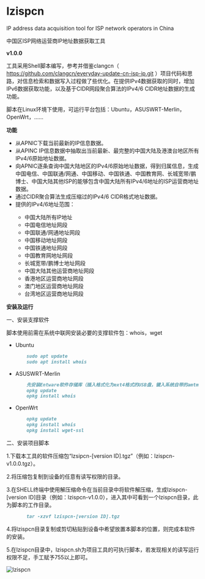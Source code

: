 # lzispcn
IP address data acquisition tool for ISP network operators in China

中国区ISP网络运营商IP地址数据获取工具

**v1.0.0**

工具采用Shell脚本编写，参考并借鉴clangcn（ https://github.com/clangcn/everyday-update-cn-isp-ip.git ）项目代码和思路，对信息检索和数据写入过程做了些优化。在提供IPv4数据获取的同时，增加IPv6数据获取功能，以及基于CIDR网段聚合算法的IPv4/6 CIDR地址数据的生成功能。

脚本在Linux环境下使用，可运行平台包括：Ubuntu，ASUSWRT-Merlin，OpenWrt，......

**功能**
<ul><li>从APNIC下载当前最新的IP信息数据。</li>
<li>从APINC IP信息数据中抽取出当前最新、最完整的中国大陆及港澳台地区所有IPv4/6原始地址数据。</li>
<li>向APNIC逐条查询中国大陆地区的IPv4/6原始地址数据，得到归属信息，生成中国电信、中国联通/网通、中国移动、中国铁通、中国教育网、长城宽带/鹏博士、中国大陆其他ISP的能够包含中国大陆所有IPv4/6地址的ISP运营商地址数据。</li>
<li>通过CIDR聚合算法生成压缩过的IPv4/6 CIDR格式地址数据。</li>
<li>提供的IPv4/6地址范围：</li>
    <ul><li>中国大陆所有IP地址</li>
    <li>中国电信地址网段</li>
    <li>中国联通/网通地址网段</li>
    <li>中国移动地址网段</li>
    <li>中国铁通地址网段</li>
    <li>中国教育网地址网段</li>
    <li>长城宽带/鹏博士地址网段</li>
    <li>中国大陆其他运营商地址网段</li>
    <li>香港地区运营商地址网段</li>
    <li>澳门地区运营商地址网段</li>
    <li>台湾地区运营商地址网段</li></ul></ul>

**安装及运行**

一、安装支撑软件

脚本使用前需在系统中联网安装必要的支撑软件包：whois，wget
<ul><li>Ubuntu</li>

```markdown
    sudo apt update
    sudo apt install whois
```
<li>ASUSWRT-Merlin</li>

```markdown
    先安装Entware软件存储库（插入格式化为ext4格式的USB盘，键入系统自带的amtm命令，在终端菜单窗口中选择安装Entware到USB盘）。
    opkg update
    opkg install whois
```
<li>OpenWrt</li>

```markdown
    opkg update
    opkg install whois
    opkg install wget-ssl
```
</ul>

二、安装项目脚本

1.下载本工具的软件压缩包“lzsipcn-[version ID].tgz”（例如：lzispcn-v1.0.0.tgz）。

2.将压缩包复制到设备的任意有读写权限的目录。

3.在SHELL终端中使用解压缩命令在当前目录中将软件解压缩，生成lzispcn-[version ID]目录（例如：lzispcn-v1.0.0），进入其中可看到一个lzispcn目录，此为脚本的工作目录。<ul>
```markdown
    tar -xzvf lzispcn-[version ID].tgz
```
</ul>
4.将lzispcn目录复制或剪切粘贴到设备中希望放置本脚本的位置，则完成本软件的安装。

5.在lzispcn目录中，lzispcn.sh为项目工具的可执行脚本，若发现相关的读写运行权限不足，手工赋予755以上即可。

![lzispcn](https://user-images.githubusercontent.com/73221087/229751079-8ab97633-03d2-43e0-bc2c-810a2aec95c6.jpg)


